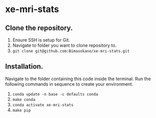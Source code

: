# xe-mri-stats


## Clone the repository.

1. Ensure SSH is setup for Git.
2. Navigate to folder you want to clone repository to.
3. `git clone git@github.com:Bimasokano/xe-mri-stats.git`

## Installation.

Navigate to the folder containing this code inside the terminal. Run the following commands in sequence to create your environment.

1. `conda update -n base -c defaults conda`
2. `make conda`
3. `conda activate xe-mri-stats`
4. `make pip`
